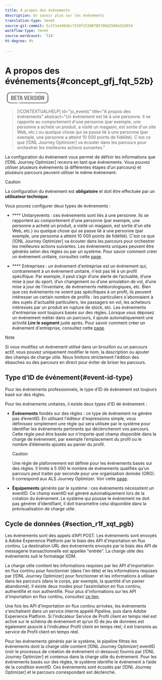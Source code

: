 ```yaml
---
title: A propos des événements
description: En savoir plus sur les événements
translation-type: tm+mt
source-git-commit: 5c3f1e4d916c7259f25208785788d2566b316934
workflow-type: tm+mt
source-wordcount: '724'
ht-degree: 0%

---
```


# A propos des événements{#concept_gfj_fqt_52b}

![](../assets/do-not-localize/badge.png)

>[!CONTEXTUALHELP]
>id="jo_events"
>title="A propos des événements"
>abstract="Un événement est lié à une personne. Il se rapporte au comportement d&#39;une personne (par exemple, une personne a acheté un produit, a visité un magasin, est sortie d&#39;un site Web, etc.) ou quelque chose qui se passe lié à une personne (par exemple, une personne a atteint 10 000 points de fidélité). C&#39;est ce que [!DNL Journey Optimizer] va écouter dans les parcours pour orchestrer les meilleures actions suivantes."

La configuration du événement vous permet de définir les informations que [!DNL Journey Optimizer] recevra en tant que événements. Vous pouvez utiliser plusieurs événements (à différentes étapes d’un parcours) et plusieurs parcours peuvent utiliser le même événement.

>[!CAUTION]
>
>La configuration du événement est **obligatoire** et doit être effectuée par un **utilisateur technique**.

Vous pouvez configurer deux types de événements :

* **** Unitaryevents : ces événements sont liés à une personne. Ils se rapportent au comportement d&#39;une personne (par exemple, une personne a acheté un produit, a visité un magasin, est sortie d&#39;un site Web, etc.) ou quelque chose qui se passe lié à une personne (par exemple, une personne a atteint 10 000 points de fidélité). C&#39;est ce que [!DNL Journey Optimizer] va écouter dans les parcours pour orchestrer les meilleures actions suivantes. Les événements uniques peuvent être générés selon des règles ou par un système. Pour savoir comment créer un événement unitaire, consultez cette [page](../event/about-creating.md).

* **** Entreprises : un événement d&#39;entreprise est un événement qui, contrairement à un événement unitaire, n&#39;est pas lié à un profil spécifique. Par exemple, il peut s’agir d’une alerte de l’actualité, d’une mise à jour du sport, d’un changement ou d’une annulation de vol, d’une mise à jour de l’inventaire, de événements météorologiques, etc. Bien que ces événements ne soient pas spécifiques à un profil, ils peuvent intéresser un certain nombre de profils : les particuliers s&#39;abonnaient à des sujets d&#39;actualité particuliers, les passagers en vol, les acheteurs intéressés par un produit en rupture de stock, etc. Les événements d&#39;entreprise sont toujours basés sur des règles. Lorsque vous déposez un événement métier dans un parcours, il ajoute automatiquement une activité **Lire le segment** juste après. Pour savoir comment créer un événement d&#39;entreprise, consultez cette [page](../event/about-creating-business.md).


>[!NOTE]
>
>Si vous modifiez un événement utilisé dans un brouillon ou un parcours actif, vous pouvez uniquement modifier le nom, la description ou ajouter des champs de charge utile. Nous limitons strictement l&#39;édition des ébauches ou des parcours en direct pour éviter de briser les parcours.

## Type d’ID de événement{#event-id-type}

Pour les événements professionnels, le type d’ID de événement est toujours basé sur des règles.

Pour les événements unitaires, il existe deux types d’ID de événement :

* **Événements** fondés sur des règles : ce type de événement ne génère pas d’eventID. En utilisant l&#39;éditeur d&#39;expressions simple, vous définissez simplement une règle qui sera utilisée par le système pour identifier les événements pertinents qui déclencheront vos parcours. Cette règle peut être basée sur n’importe quel champ disponible dans la charge de événement, par exemple l’emplacement du profil ou le nombre d’éléments ajoutés au panier du profil.

   >[!CAUTION]
   >
   >Une règle de plafonnement est définie pour les événements basés sur des règles. Il limite à 5 000 le nombre de événements qualifiés qu’un parcours peut traiter par seconde pour une organisation donnée (ORG). Il correspond aux ALS Journey Optimizer. Voir cette [page](https://helpx.adobe.com/legal/product-descriptions/journey-orchestration.html).

* **Équipements** générés par le système : ces événements nécessitent un eventID. Ce champ eventID est généré automatiquement lors de la création du événement. Le système qui pousse le événement ne doit pas générer d’identifiant, il doit transmettre celui disponible dans la prévisualisation de charge utile.

## Cycle de données {#section_r1f_xqt_pgb}

Les événements sont des appels d’API POST. Les événements sont envoyés à Adobe Experience Platform par le biais des API d&#39;importation en flux continu. La destination URL des événements envoyés par le biais des API de messagerie transactionnelle est appelée &quot;entrée&quot;. La charge utile des événements suit le formatage XDM.

La charge utile contient les informations requises par les API d&#39;importation en flux continu pour fonctionner (dans l&#39;en-tête) et les informations requises par [!DNL Journey Optimizer] pour fonctionner et les informations à utiliser dans les parcours (dans le corps, par exemple, la quantité d&#39;un panier abandonné). Il existe deux modes pour l’assimilation en flux continu, authentifié et non authentifié. Pour plus d&#39;informations sur les API d&#39;importation en flux continu, consultez [ce lien](https://experienceleague.adobe.com/docs/experience-platform/xdm/api/getting-started.html).

Une fois les API d&#39;importation en flux continu arrivées, les événements s&#39;enchaînent dans un service interne appelé Pipeline, puis dans Adobe Experience Platform. Si l’indicateur Service de Profil client en temps réel est activé sur le schéma de événement et qu’un ID de jeu de données est également associé à l’indicateur Profil client en temps réel, il est transmis au service de Profil client en temps réel.

Pour les événements générés par le système, le pipeline filtres les événements dont la charge utile contient [!DNL Journey Optimizer] eventID (voir le processus de création de événement ci-dessous) fournis par [!DNL Journey Optimizer] et contenus dans la charge utile du événement. Pour les événements basés sur des règles, le système identifie le événement à l’aide de la condition eventID. Ces événements sont écoutés par [!DNL Journey Optimizer] et le parcours correspondant est déclenché.
